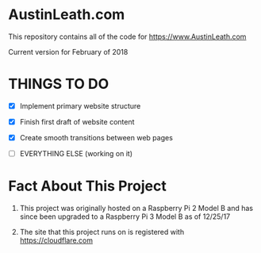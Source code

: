 # AustinLeath.com
This repository contains all of the code for https://www.AustinLeath.com

Current version for February of 2018


# THINGS TO DO

- [x] Implement primary website structure

- [x] Finish first draft of website content

- [x] Create smooth transitions between web pages

- [ ] EVERYTHING ELSE (working on it)


# Fact About This Project

1. This project was originally hosted on a Raspberry Pi 2 Model B and has since been upgraded to a Raspberry Pi 3 Model B as of 12/25/17

2. The site that this project runs on is registered with https://cloudflare.com
